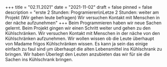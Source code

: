 +++
title = "02.11.2021"
date = "2021-11-02"
draft = false
pinned = false
description = "erste 2 Stunden: Programieren\nLetze 2 Stunden: weiter am Projekt (Wir gehen leute befragen) Wir versuchen Kontakt mit Menschen in der näche aufzunehmen"
+++
Beim Programmieren haben wir neue Sachen gelernt. Beim Projekt gingen wir einen Schritt weiter und gehen zu den Kühlschränken. Wir versuchen Kontakt mit Menschen in der näche von den Kühlschränken aufzunehmen. Wir wollen wissen ob die Leute überhaupt von Madame frigos Kühlschränken wissen. Es kann ja sein das einige einfach zu faul sind um überhaupt die alten Lebensmittel ins Kühlschrank zu bringen. Wir haben Überlegt den Leuten anzubieten das wir für sie die Sachen ins Kühlschrank bringen.